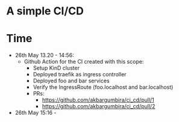 # A simple CI/CD

# Time
- 26th May 13.20 - 14:56:
  - Github Action for the CI created with this scope:
    - Setup KinD cluster
    - Deployed traefik as ingress controller
    - Deployed foo and bar services
    - Verify the IngressRoute (foo.localhost and bar.localhost)
    - PRs:
      - https://github.com/akbargumbira/ci_cd/pull/1 
      - https://github.com/akbargumbira/ci_cd/pull/2
- 26th May 15:16 - 